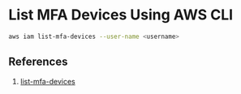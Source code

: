 # List MFA Devices Using AWS CLI

```bash
aws iam list-mfa-devices --user-name <username>
```

## References

1. [list-mfa-devices](https://docs.aws.amazon.com/cli/latest/reference/iam/list-mfa-devices.html)
